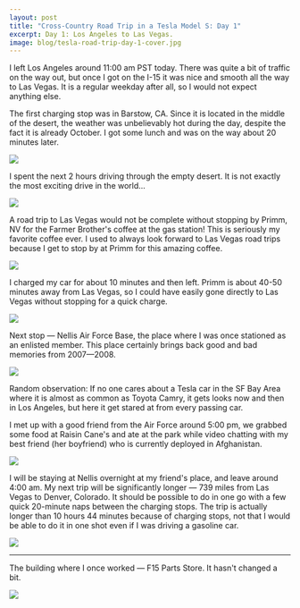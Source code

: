 ```yaml
---
layout: post
title: "Cross-Country Road Trip in a Tesla Model S: Day 1"
excerpt: Day 1: Los Angeles to Las Vegas.
image: blog/tesla-road-trip-day-1-cover.jpg
---
```


I left Los Angeles around 11:00 am PST today. There was quite a bit of traffic on the way out, but once I got on the I-15 it was nice and smooth all the way to Las Vegas. It is a regular weekday after all, so I would not expect anything else.

The first charging stop was in Barstow, CA. Since it is located in the middle of the desert, the weather was unbelievably hot during the day, despite the fact it is already October. I got some lunch and was on the way about 20 minutes later.

![](/images/blog/tesla-road-trip-day-1-1.jpg)

I spent the next 2 hours driving through the empty desert. It is not exactly the most exciting drive in the world...

![](/images/blog/tesla-road-trip-day-1-2.jpg)

A road trip to Las Vegas would not be complete without stopping by Primm, NV for the Farmer Brother's coffee at the gas station! This is seriously my favorite coffee ever. I used to always look forward to Las Vegas road trips because I get to stop by at Primm for this amazing coffee.

![](/images/blog/tesla-road-trip-day-1-3.jpg)

I charged my car for about 10 minutes and then left. Primm is about 40-50 minutes away from Las Vegas, so I could have easily gone directly to Las Vegas without stopping for a quick charge.

![](/images/blog/tesla-road-trip-day-1-4.jpg)

Next stop — Nellis Air Force Base, the place where I was once stationed as an enlisted member. This place certainly brings back good and bad memories from 2007—2008.

![](/images/blog/tesla-road-trip-day-1-5.jpg)

Random observation: If no one cares about a Tesla car in the SF Bay Area where it is almost as common as Toyota Camry, it gets looks now and then in Los Angeles, but here it get stared at from every passing car.

I met up with a good friend from the Air Force around 5:00 pm, we grabbed some food at Raisin Cane's and ate at the park while video chatting with my best friend (her boyfriend) who is currently deployed in Afghanistan.

![](/images/blog/tesla-road-trip-day-1-6.jpg)

I will be staying at Nellis overnight at my friend's place, and leave around 4:00 am. My next trip will be significantly longer — 739 miles from Las Vegas to Denver, Colorado. It should be possible to do in one go with a few quick 20-minute naps between the charging stops. The trip is actually longer than 10 hours 44 minutes because of charging stops, not that I would be able to do it in one shot even if I was driving a gasoline car.

![](/images/blog/tesla-road-trip-day-1-8.png)

---

The building where I once worked — F15 Parts Store. It hasn't changed a bit.

![](/images/blog/tesla-road-trip-day-1-7.jpg)
